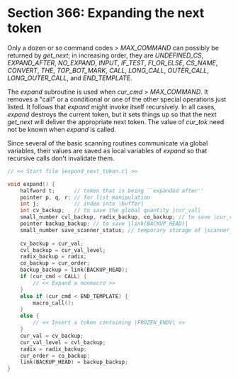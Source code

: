 # Section 366: Expanding the next token

Only a dozen or so command codes *> MAX_COMMAND* can possibly be returned by *get_next*;
in increasing order, they are *UNDEFINED_CS*, *EXPAND_AFTER*, *NO_EXPAND*, *INPUT*, *IF_TEST*, *FI_OR_ELSE*, *CS_NAME*, *CONVERT*, *THE*, *TOP_BOT_MARK*, *CALL*, *LONG_CALL*, *OUTER_CALL*, *LONG_OUTER_CALL*, and *END_TEMPLATE*.

The *expand* subroutine is used when *cur_cmd* $>$ *MAX_COMMAND*.
It removes a "call" or a conditional or one of the other special operations just listed.
It follows that *expand* might invoke itself recursively.
In all cases, *expand* destroys the current token, but it sets things up so that the next *get_next* will deliver the appropriate next token.
The value of *cur_tok* need not be known when *expand* is called.

Since several of the basic scanning routines communicate via global variables, their values are saved as local variables of *expand* so that recursive calls don't invalidate them.

```c parser/expand_next_token.c
// << Start file |expand_next_token.c| >>

void expand() {
    halfword t;      // token that is being ``expanded after''
    pointer p, q, r; // for list manipulation
    int j;           // index into |buffer|
    int cv_backup;   // to save the global quantity |cur_val|
    small_number cvl_backup, radix_backup, co_backup; // to save |cur_val_level|, etc.
    pointer backup_backup; // to save |link(BACKUP_HEAD)|
    small_number save_scanner_status; // temporary storage of |scanner_status|
    
    cv_backup = cur_val;
    cvl_backup = cur_val_level;
    radix_backup = radix;
    co_backup = cur_order;
    backup_backup = link(BACKUP_HEAD);
    if (cur_cmd < CALL) {
        // << Expand a nonmacro >>
    }
    else if (cur_cmd < END_TEMPLATE) {
        macro_call();
    }
    else {
        // << Insert a token containing |FROZEN_ENDV| >>
    }
    cur_val = cv_backup;
    cur_val_level = cvl_backup;
    radix = radix_backup;
    cur_order = co_backup;
    link(BACKUP_HEAD) = backup_backup;
}
```
